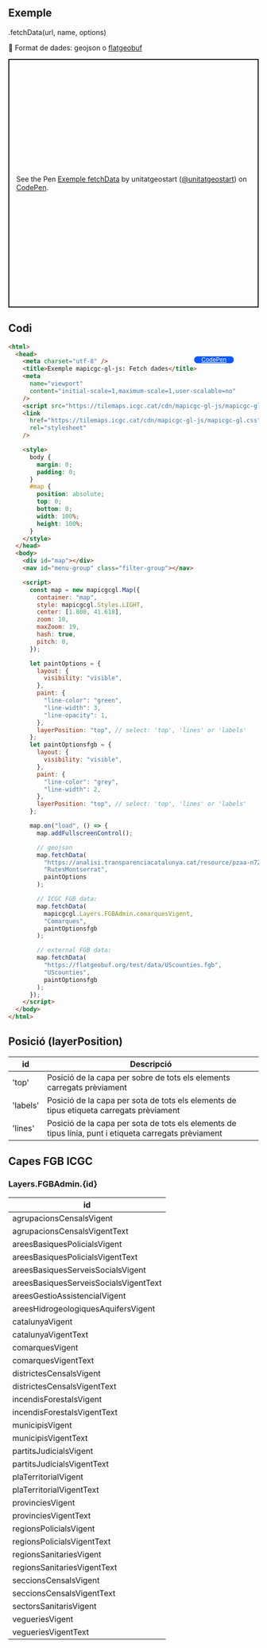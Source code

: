 ## Exemple

.fetchData(url, name, options)

📌 Format de dades: geojson o <a  target="_blank" href="https://flatgeobuf.org/">flatgeobuf</a>

<p class="codepen" data-height="500" data-theme-id="light" data-slug-hash="QWoPoOr" data-editable="true" data-user="unitatgeostart" style="height: 500px; box-sizing: border-box; display: flex; align-items: center; justify-content: center; border: 2px solid; margin: 1em 0; padding: 1em;">
  <span>See the Pen <a href="https://codepen.io/unitatgeostart/pen/QWoPoOr">
  Exemple fetchData</a> by unitatgeostart (<a href="https://codepen.io/unitatgeostart">@unitatgeostart</a>)
  on <a href="https://codepen.io">CodePen</a>.</span>
</p>
<script async src="https://cpwebassets.codepen.io/assets/embed/ei.js"></script>

<a style="color: white" target="_blank" class=" button btn btn-primary" href="https://codepen.io/unitatgeostart/pen/QWoPoOr">CodePen</a>

<style>
.button{
    position: relative;
    top: 84px;
    z-index: 1;
    /* right: -46px; */
    width: 80px;
    float: right;
    right: 50px;
    background-color: #0d58ff;
    border-radius: 10px;
    text-align: -webkit-center;
    font-size: smaller;
    
  }
    .button:hover{

    background-color: #032879;

  }
  </style>

## Codi

```html
<html>
  <head>
    <meta charset="utf-8" />
    <title>Exemple mapicgc-gl-js: Fetch dades</title>
    <meta
      name="viewport"
      content="initial-scale=1,maximum-scale=1,user-scalable=no"
    />
    <script src="https://tilemaps.icgc.cat/cdn/mapicgc-gl-js/mapicgc-gl.js"></script>
    <link
      href="https://tilemaps.icgc.cat/cdn/mapicgc-gl-js/mapicgc-gl.css"
      rel="stylesheet"
    />

    <style>
      body {
        margin: 0;
        padding: 0;
      }
      #map {
        position: absolute;
        top: 0;
        bottom: 0;
        width: 100%;
        height: 100%;
      }
    </style>
  </head>
  <body>
    <div id="map"></div>
    <nav id="menu-group" class="filter-group"></nav>

    <script>
      const map = new mapicgcgl.Map({
        container: "map",
        style: mapicgcgl.Styles.LIGHT,
        center: [1.808, 41.618],
        zoom: 10,
        maxZoom: 19,
        hash: true,
        pitch: 0,
      });

      let paintOptions = {
        layout: {
          visibility: "visible",
        },
        paint: {
          "line-color": "green",
          "line-width": 3,
          "line-opacity": 1,
        },
        layerPosition: "top", // select: 'top', 'lines' or 'labels'
      };
      let paintOptionsfgb = {
        layout: {
          visibility: "visible",
        },
        paint: {
          "line-color": "grey",
          "line-width": 2,
        },
        layerPosition: "top", // select: 'top', 'lines' or 'labels'
      };

      map.on("load", () => {
        map.addFullscreenControl();

        // geojson
        map.fetchData(
          "https://analisi.transparenciacatalunya.cat/resource/pzaa-n72w.geojson",
          "RutesMontserrat",
          paintOptions
        );

        // ICGC FGB data:
        map.fetchData(
          mapicgcgl.Layers.FGBAdmin.comarquesVigent,
          "Comarques",
          paintOptionsfgb
        );

        // external FGB data:
        map.fetchData(
          "https://flatgeobuf.org/test/data/UScounties.fgb",
          "UScounties",
          paintOptionsfgb
        );
      });
    </script>
  </body>
</html>
```

## Posició (layerPosition)

| id       | Descripció                                                                                            |
| -------- | ----------------------------------------------------------------------------------------------------- |
| 'top'    | Posició de la capa per sobre de tots els elements carregats prèviament                                |
| 'labels' | Posició de la capa per sota de tots els elements de tipus etiqueta carregats prèviament               |
| 'lines'  | Posició de la capa per sota de tots els elements de tipus línia, punt i etiqueta carregats prèviament |

## Capes FGB ICGC

### Layers.FGBAdmin.{id}

| id                                    |
| ------------------------------------- |
| agrupacionsCensalsVigent              |
| agrupacionsCensalsVigentText          |
| areesBasiquesPolicialsVigent          |
| areesBasiquesPolicialsVigentText      |
| areesBasiquesServeisSocialsVigent     |
| areesBasiquesServeisSocialsVigentText |
| areesGestioAssistencialVigent         |
| areesHidrogeologiquesAquifersVigent   |
| catalunyaVigent                       |
| catalunyaVigentText                   |
| comarquesVigent                       |
| comarquesVigentText                   |
| districtesCensalsVigent               |
| districtesCensalsVigentText           |
| incendisForestalsVigent               |
| incendisForestalsVigentText           |
| municipisVigent                       |
| municipisVigentText                   |
| partitsJudicialsVigent                |
| partitsJudicialsVigentText            |
| plaTerritorialVigent                  |
| plaTerritorialVigentText              |
| provinciesVigent                      |
| provinciesVigentText                  |
| regionsPolicialsVigent                |
| regionsPolicialsVigentText            |
| regionsSanitariesVigent               |
| regionsSanitariesVigentText           |
| seccionsCensalsVigent                 |
| seccionsCensalsVigentText             |
| sectorsSanitarisVigent                |
| vegueriesVigent                       |
| vegueriesVigentText                   |
